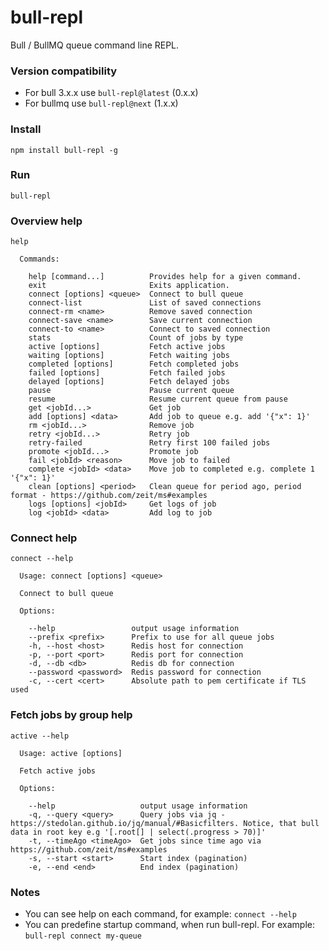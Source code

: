 # bull-repl

Bull / BullMQ queue command line REPL.

### Version compatibility

- For bull 3.x.x use `bull-repl@latest` (0.x.x)
- For bullmq use `bull-repl@next` (1.x.x)

### Install

```
npm install bull-repl -g
```

### Run

```
bull-repl
```

### Overview help

```
help
```

```
  Commands:

    help [command...]          Provides help for a given command.
    exit                       Exits application.
    connect [options] <queue>  Connect to bull queue
    connect-list               List of saved connections
    connect-rm <name>          Remove saved connection
    connect-save <name>        Save current connection
    connect-to <name>          Connect to saved connection
    stats                      Count of jobs by type
    active [options]           Fetch active jobs
    waiting [options]          Fetch waiting jobs
    completed [options]        Fetch completed jobs
    failed [options]           Fetch failed jobs
    delayed [options]          Fetch delayed jobs
    pause                      Pause current queue
    resume                     Resume current queue from pause
    get <jobId...>             Get job
    add [options] <data>       Add job to queue e.g. add '{"x": 1}'
    rm <jobId...>              Remove job
    retry <jobId...>           Retry job
    retry-failed               Retry first 100 failed jobs
    promote <jobId...>         Promote job
    fail <jobId> <reason>      Move job to failed
    complete <jobId> <data>    Move job to completed e.g. complete 1 '{"x": 1}'
    clean [options] <period>   Clean queue for period ago, period format - https://github.com/zeit/ms#examples
    logs [options] <jobId>     Get logs of job
    log <jobId> <data>         Add log to job
```

### Connect help

```
connect --help
```

```
  Usage: connect [options] <queue>

  Connect to bull queue

  Options:

    --help                 output usage information
    --prefix <prefix>      Prefix to use for all queue jobs
    -h, --host <host>      Redis host for connection
    -p, --port <port>      Redis port for connection
    -d, --db <db>          Redis db for connection
    --password <password>  Redis password for connection
    -c, --cert <cert>      Absolute path to pem certificate if TLS used
```

### Fetch jobs by group help

```
active --help
```

```
  Usage: active [options]

  Fetch active jobs

  Options:

    --help                   output usage information
    -q, --query <query>      Query jobs via jq - https://stedolan.github.io/jq/manual/#Basicfilters. Notice, that bull data in root key e.g '[.root[] | select(.progress > 70)]'
    -t, --timeAgo <timeAgo>  Get jobs since time ago via https://github.com/zeit/ms#examples
    -s, --start <start>      Start index (pagination)
    -e, --end <end>          End index (pagination)
```

### Notes

- You can see help on each command, for example: `connect --help`
- You can predefine startup command, when run bull-repl. For example: `bull-repl connect my-queue`
